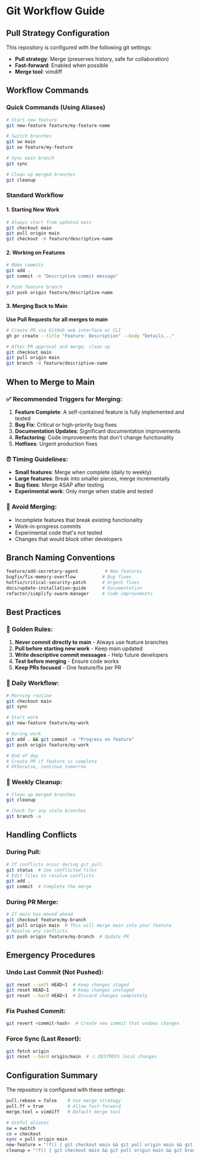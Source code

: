 # Git Workflow Guide

## Pull Strategy Configuration

This repository is configured with the following git settings:
- **Pull strategy**: Merge (preserves history, safe for collaboration)
- **Fast-forward**: Enabled when possible
- **Merge tool**: vimdiff

## Workflow Commands

### Quick Commands (Using Aliases)
```bash
# Start new feature
git new-feature feature/my-feature-name

# Switch branches 
git sw main
git sw feature/my-feature

# Sync main branch
git sync

# Clean up merged branches
git cleanup
```

### Standard Workflow

#### 1. Starting New Work
```bash
# Always start from updated main
git checkout main
git pull origin main
git checkout -b feature/descriptive-name
```

#### 2. Working on Features
```bash
# Make commits
git add .
git commit -m "Descriptive commit message"

# Push feature branch
git push origin feature/descriptive-name
```

#### 3. Merging Back to Main
**Use Pull Requests for all merges to main**

```bash
# Create PR via GitHub web interface or CLI
gh pr create --title "Feature: Description" --body "Details..."

# After PR approval and merge, clean up
git checkout main
git pull origin main
git branch -d feature/descriptive-name
```

## When to Merge to Main

### ✅ **Recommended Triggers for Merging:**

1. **Feature Complete**: A self-contained feature is fully implemented and tested
2. **Bug Fix**: Critical or high-priority bug fixes
3. **Documentation Updates**: Significant documentation improvements
4. **Refactoring**: Code improvements that don't change functionality
5. **Hotfixes**: Urgent production fixes

### ⏰ **Timing Guidelines:**

- **Small features**: Merge when complete (daily to weekly)
- **Large features**: Break into smaller pieces, merge incrementally
- **Bug fixes**: Merge ASAP after testing
- **Experimental work**: Only merge when stable and tested

### 🚫 **Avoid Merging:**

- Incomplete features that break existing functionality
- Work-in-progress commits
- Experimental code that's not tested
- Changes that would block other developers

## Branch Naming Conventions

```bash
feature/add-secretary-agent          # New features
bugfix/fix-memory-overflow          # Bug fixes  
hotfix/critical-security-patch      # Urgent fixes
docs/update-installation-guide      # Documentation
refactor/simplify-swarm-manager     # Code improvements
```

## Best Practices

### 🎯 **Golden Rules:**
1. **Never commit directly to main** - Always use feature branches
2. **Pull before starting new work** - Keep main updated
3. **Write descriptive commit messages** - Help future developers
4. **Test before merging** - Ensure code works
5. **Keep PRs focused** - One feature/fix per PR

### 🔄 **Daily Workflow:**
```bash
# Morning routine
git checkout main
git sync

# Start work
git new-feature feature/my-work

# During work
git add . && git commit -m "Progress on feature"
git push origin feature/my-work

# End of day
# Create PR if feature is complete
# Otherwise, continue tomorrow
```

### 🧹 **Weekly Cleanup:**
```bash
# Clean up merged branches
git cleanup

# Check for any stale branches
git branch -a
```

## Handling Conflicts

### During Pull:
```bash
# If conflicts occur during git pull
git status  # See conflicted files
# Edit files to resolve conflicts
git add .
git commit  # Complete the merge
```

### During PR Merge:
```bash
# If main has moved ahead
git checkout feature/my-branch
git pull origin main  # This will merge main into your feature
# Resolve any conflicts
git push origin feature/my-branch  # Update PR
```

## Emergency Procedures

### Undo Last Commit (Not Pushed):
```bash
git reset --soft HEAD~1  # Keep changes staged
git reset HEAD~1         # Keep changes unstaged
git reset --hard HEAD~1  # Discard changes completely
```

### Fix Pushed Commit:
```bash
git revert <commit-hash>  # Create new commit that undoes changes
```

### Force Sync (Last Resort):
```bash
git fetch origin
git reset --hard origin/main  # ⚠️ DESTROYS local changes
```

## Configuration Summary

The repository is configured with these settings:
```bash
pull.rebase = false    # Use merge strategy
pull.ff = true         # Allow fast-forward
merge.tool = vimdiff   # Default merge tool

# Useful aliases
sw = switch
co = checkout
sync = pull origin main
new-feature = "!f() { git checkout main && git pull origin main && git checkout -b \"$1\"; }; f"
cleanup = "!f() { git checkout main && git pull origin main && git branch --merged | grep -v \"\\*\\|main\\|master\" | xargs -n 1 git branch -d; }; f"
```